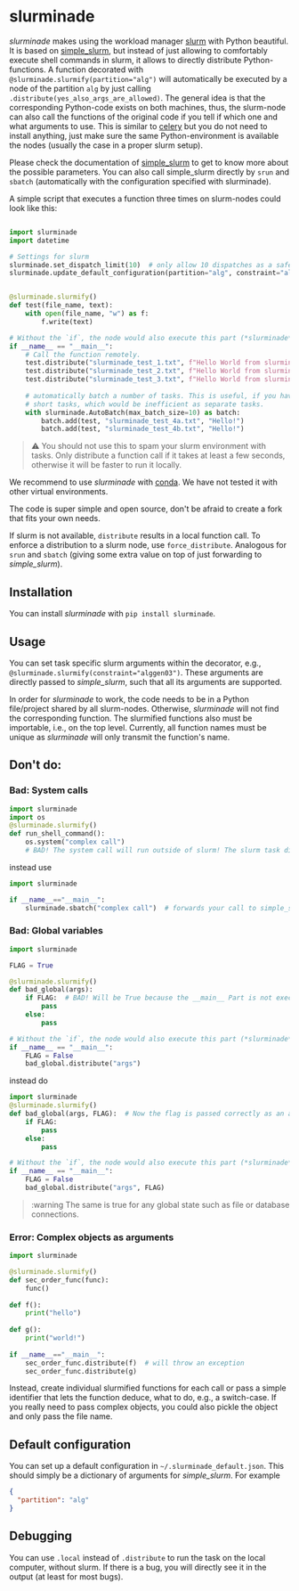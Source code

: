 # slurminade

*slurminade* makes using the workload manager [slurm](https://slurm.schedmd.com/documentation.html) with Python beautiful.
It is based on [simple_slurm](https://github.com/amq92/simple_slurm), but instead of just allowing to comfortably execute shell commands in slurm, it allows to directly distribute Python-functions.
A function decorated with `@slurminade.slurmify(partition="alg")` will automatically be executed by a node of the partition `alg` by just calling `.distribute(yes_also_args_are_allowed)`.
The general idea is that the corresponding Python-code exists on both machines, thus, the slurm-node can also call the functions of the original code if you tell if which one and what arguments to use.
This is similar to [celery](https://github.com/celery/celery) but you do not need to install anything, just make sure the same Python-environment is available the nodes (usually the case in a proper slurm setup).

Please check the documentation of [simple_slurm](https://github.com/amq92/simple_slurm) to get to know more about the
possible parameters. You can also call simple_slurm directly by `srun` and `sbatch` (automatically with the 
configuration specified with slurminade).

A simple script that executes a function three times on slurm-nodes could look like this:
```python

import slurminade
import datetime

# Settings for slurm
slurminade.set_dispatch_limit(10)  # only allow 10 dispatches as a safety measure.
slurminade.update_default_configuration(partition="alg", constraint="alggen02")


@slurminade.slurmify()
def test(file_name, text):
    with open(file_name, "w") as f:
        f.write(text)

# Without the `if`, the node would also execute this part (*slurminade* will abort automatically)
if __name__ == "__main__":
    # Call the function remotely.
    test.distribute("slurminade_test_1.txt", f"Hello World from slurminade! {str(datetime.datetime.now())}")
    test.distribute("slurminade_test_2.txt", f"Hello World from slurminade! {str(datetime.datetime.now())}")
    test.distribute("slurminade_test_3.txt", f"Hello World from slurminade! {str(datetime.datetime.now())}")
    
    # automatically batch a number of tasks. This is useful, if you have many
    # short tasks, which would be inefficient as separate tasks.
    with slurminade.AutoBatch(max_batch_size=10) as batch:
        batch.add(test, "slurminade_test_4a.txt", "Hello!")
        batch.add(test, "slurminade_test_4b.txt", "Hello!")
```

> :warning: You should not use this to spam your slurm environment with tasks. Only distribute a function call if it takes at least a few seconds, otherwise it will be faster to run it locally.

We recommend to use *slurminade* with [conda](https://docs.conda.io/en/latest/).
We have not tested it with other virtual environments.

The code is super simple and open source, don't be afraid to create a fork that fits your own needs.

If slurm is not available, `distribute` results in a local function call.
To enforce a distribution to a slurm node, use `force_distribute`.
Analogous for `srun` and `sbatch` (giving some extra value on top of just forwarding to
*simple_slurm*).

## Installation

You can install *slurminade* with `pip install slurminade`.

## Usage

You can set task specific slurm arguments within the decorator, e.g., `@slurminade.slurmify(constraint="alggen03")`.
These arguments are directly passed to *simple_slurm*, such that all its arguments are supported.

In order for *slurminade* to work, the code needs to be in a Python file/project shared by all slurm-nodes.
Otherwise, *slurminade* will not find the corresponding function.
The slurmified functions also must be importable, i.e., on the top level.
Currently, all function names must be unique as *slurminade* will only transmit the function's name.

## Don't do:

### Bad: System calls
```python
import slurminade
import os
@slurminade.slurmify()
def run_shell_command():
    os.system("complex call")
    # BAD! The system call will run outside of slurm! The slurm task directly terminates.
```
instead use
```python
import slurminade

if __name__=="__main__":
    slurminade.sbatch("complex call")  # forwards your call to simple_slurm that is better used for such things.
```

### Bad: Global variables

```python
import slurminade

FLAG = True

@slurminade.slurmify()
def bad_global(args):
    if FLAG:  # BAD! Will be True because the __main__ Part is not executed on the node.
        pass
    else:
        pass

# Without the `if`, the node would also execute this part (*slurminade* will abort automatically)
if __name__ == "__main__":
    FLAG = False
    bad_global.distribute("args")
```
instead do
```python
import slurminade
@slurminade.slurmify()
def bad_global(args, FLAG):  # Now the flag is passed correctly as an argument. Note that only json-compatible arguments are possible.
    if FLAG: 
        pass
    else:
        pass

# Without the `if`, the node would also execute this part (*slurminade* will abort automatically)
if __name__ == "__main__":
    FLAG = False
    bad_global.distribute("args", FLAG)
```
> :warning The same is true for any global state such as file or database connections.

### Error: Complex objects as arguments

```python
import slurminade

@slurminade.slurmify()
def sec_order_func(func):  
    func()  
    
def f():
    print("hello")
    
def g():
    print("world!")
    
if __name__=="__main__":
    sec_order_func.distribute(f)  # will throw an exception 
    sec_order_func.distribute(g)
```
Instead, create individual slurmified functions for each call or pass a simple identifier that lets the function
deduce, what to do, e.g., a switch-case.
If you really need to pass complex objects, you could also pickle the object and only pass the file name.

## Default configuration

You can set up a default configuration in `~/.slurminade_default.json`.
This should simply be a dictionary of arguments for *simple_slurm*.
For example
```json
{
  "partition": "alg"
}
```

## Debugging

You can use `.local` instead of `.distribute` to run the task on the local computer, 
without slurm. If there is a bug, you will directly see it in the output (at least for most bugs).
